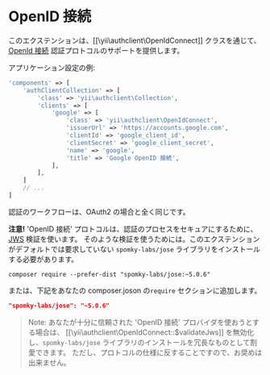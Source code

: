 OpenID 接続
===========

このエクステンションは、[[\yii\authclient\OpenIdConnect]] クラスを通じて、[OpenId 接続](http://openid.net/connect/) 認証プロトコルのサポートを提供します。

アプリケーション設定の例:

```php
'components' => [
    'authClientCollection' => [
        'class' => 'yii\authclient\Collection',
        'clients' => [
            'google' => [
                'class' => 'yii\authclient\OpenIdConnect',
                'issuerUrl' => 'https://accounts.google.com',
                'clientId' => 'google_client_id',
                'clientSecret' => 'google_client_secret',
                'name' => 'google',
                'title' => 'Google OpenID 接続',
            ],
        ],
    ]
    // ...
]
```

認証のワークフローは、OAuth2 の場合と全く同じです。

**注意!** 'OpenID 接続' プロトコルは、認証のプロセスをセキュアにするために、 [JWS](http://tools.ietf.org/html/draft-ietf-jose-json-web-signature) 検証を使います。
そのような検証を使うためには。このエクステンションがデフォルトでは要求していない `spomky-labs/jose` ライブラリをインストールする必要があります。

```
composer require --prefer-dist "spomky-labs/jose:~5.0.6"
```

または、下記をあなたの composer.joson の`require` セクションに追加します。

```json
"spomky-labs/jose": "~5.0.6"
```

> Note: あなたが十分に信頼された 'OpenID 接続' プロバイダを使おうとする場合は、
[[\yii\authclient\OpenIdConnect::$validateJws]] を無効化し、`spomky-labs/jose` ライブラリのインストールを冗長なものとして割愛できます。
ただし、プロトコルの仕様に反することですので、お奨めは出来ません。
